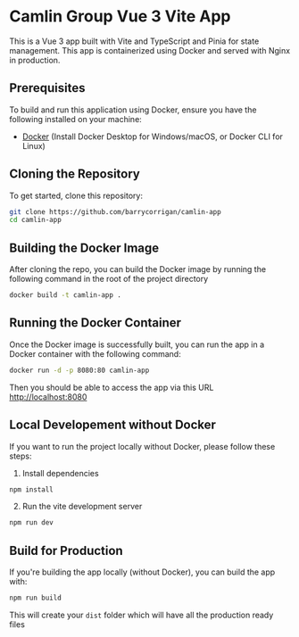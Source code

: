 # Camlin Group Vue 3 Vite App

This is a Vue 3 app built with Vite and TypeScript and Pinia for state management. This app is containerized using Docker and served with Nginx in production.

## Prerequisites

To build and run this application using Docker, ensure you have the following installed on your machine:

- [Docker](https://www.docker.com/products/docker-desktop) (Install Docker Desktop for Windows/macOS, or Docker CLI for Linux)

## Cloning the Repository

To get started, clone this repository:

```bash
git clone https://github.com/barrycorrigan/camlin-app
cd camlin-app
```

## Building the Docker Image

After cloning the repo, you can build the Docker image by running the following command in the root of the project directory

```bash
docker build -t camlin-app .
```

## Running the Docker Container

Once the Docker image is successfully built, you can run the app in a Docker container with the following command:

```bash
docker run -d -p 8080:80 camlin-app
```

Then you should be able to access the app via this URL [http://localhost:8080](http://localhost:8080)


## Local Developement without Docker

If you want to run the project locally without Docker, please follow these steps:

1. Install dependencies

```bash
npm install
```

2. Run the vite development server

```bash
npm run dev
```

## Build for Production

If you're building the app locally (without Docker), you can build the app with:

```bash
npm run build
```

This will create your `dist` folder which will have all the production ready files